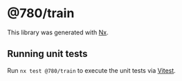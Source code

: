 # @780/train

This library was generated with [Nx](https://nx.dev).

## Running unit tests

Run `nx test @780/train` to execute the unit tests via [Vitest](https://vitest.dev/).
